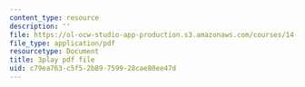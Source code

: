 ```yaml
---
content_type: resource
description: ''
file: https://ol-ocw-studio-app-production.s3.amazonaws.com/courses/14-01sc-principles-of-microeconomics-fall-2011/c79ea763c5f52b89759928cae80ee47d_aflMMnyAO0E.pdf
file_type: application/pdf
resourcetype: Document
title: 3play pdf file
uid: c79ea763-c5f5-2b89-7599-28cae80ee47d
---
```

